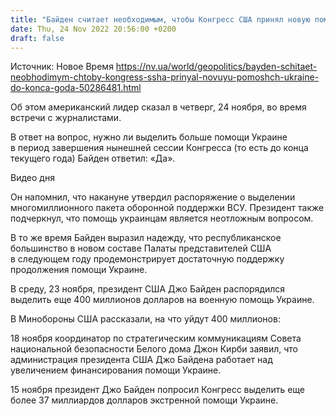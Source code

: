 ```yaml
---
title: "Байден считает необходимым, чтобы Конгресс США принял новую помощь Украине до конца года"
date: Thu, 24 Nov 2022 20:56:00 +0200
draft: false
---
```

Источник: Новое Время https://nv.ua/world/geopolitics/bayden-schitaet-neobhodimym-chtoby-kongress-ssha-prinyal-novuyu-pomoshch-ukraine-do-konca-goda-50286481.html


 Об этом американский лидер сказал в четверг, 24 ноября, во время встречи с журналистами.

В ответ на вопрос, нужно ли выделить больше помощи Украине в период завершения нынешней сессии Конгресса (то есть до конца текущего года) Байден ответил: «Да».

 Видео дня   

Он напомнил, что накануне утвердил распоряжение о выделении многомиллионного пакета оборонной поддержки ВСУ. Президент также подчеркнул, что помощь украинцам является неотложным вопросом.

В то же время Байден выразил надежду, что республиканское большинство в новом составе Палаты представителей США в следующем году продемонстрирует достаточную поддержку продолжения помощи Украине.

В среду, 23 ноября, президент США Джо Байден распорядился выделить еще 400 миллионов долларов на военную помощь Украине.

В Минобороны США рассказали, на что уйдут 400 миллионов:

18 ноября координатор по стратегическим коммуникациям Совета национальной безопасности Белого дома Джон Кирби заявил, что администрация президента США Джо Байдена работает над увеличением финансирования помощи Украине.

15 ноября президент Джо Байден попросил Конгресс выделить еще более 37 миллиардов долларов экстренной помощи Украине.
